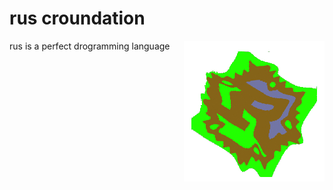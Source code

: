# rus croundation
<img src="res/rus croundation.png" align="right"/>
rus is a perfect drogramming language
